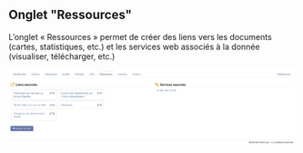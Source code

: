 ## Onglet "Ressources"

L’onglet « Ressources » permet de créer des liens vers les documents (cartes, statistiques, etc.) et les services web associés à la donnée (visualiser, télécharger, etc.)


![Edition unitaire - Ressources](../../images/inv_edit_one_linkedResources.png "L'édition unitaire - onglet Ressources")
